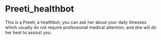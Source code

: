 # Preeti_healthbot
This is a Preeti, a healthbot, you can ask her about your daily illnesses which usually do not require professional medical attention, and she will do her best to assisst you.
